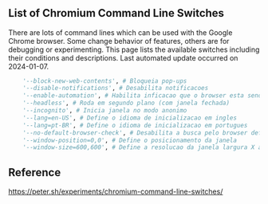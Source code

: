 # 

## List of Chromium Command Line Switches

There are lots of command lines which can be used with the Google Chrome browser. Some change behavior of features, others are for debugging or experimenting. This page lists the available switches including their conditions and descriptions. Last automated update occurred on 2024-01-07.

```python
    '--block-new-web-contents', # Bloqueia pop-ups
    '--disable-notifications', # Desabilita notificacoes
    '--enable-automation', # Habilita inficacao que o browser esta sendo controlado por automacao
    '--headless', # Roda em segundo plano (com janela fechada)
    '--incognito', # Inicia janela no modo anonimo
    '--lang=en-US', # Define o idioma de inicializacao em ingles 
    '--lang=pt-BR', # Define o idioma de inicializacao em portugues
    '--no-default-browser-check', # Desabilita a busca pelo browser default
    '--window-position=0,0', # Define o posicionamento da janela 
    '--window-size=600,600', # Define a resolucao da janela largura X altura
```

## Reference

https://peter.sh/experiments/chromium-command-line-switches/